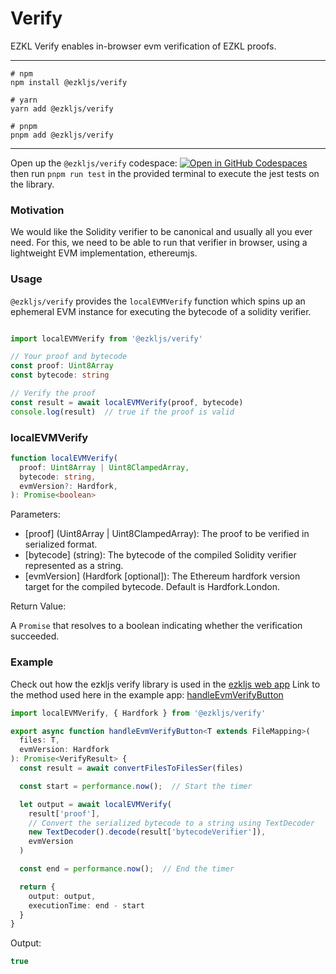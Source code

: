 # Verify 

EZKL Verify enables in-browser evm verification of EZKL proofs.

---

```shell
# npm
npm install @ezkljs/verify

# yarn
yarn add @ezkljs/verify

# pnpm
pnpm add @ezkljs/verify
```

---

Open up the `@ezkljs/verify` codespace: [![Open in GitHub Codespaces](https://github.com/codespaces/badge.svg)](https://codespaces.new/zkonduit/inbrowser-evm-verify)
then run `pnpm run test` in the provided terminal to execute the jest tests on the library.


### Motivation

We would like the Solidity verifier to be canonical and usually all you ever need. For this, we need to be able to run that verifier in browser, using a lightweight EVM implementation, ethereumjs.

### Usage

`@ezkljs/verify` provides the `localEVMVerify` function which spins up an ephemeral EVM instance for executing the bytecode of a solidity verifier.

```typescript

import localEVMVerify from '@ezkljs/verify'

// Your proof and bytecode
const proof: Uint8Array
const bytecode: string

// Verify the proof
const result = await localEVMVerify(proof, bytecode)
console.log(result)  // true if the proof is valid
```

### localEVMVerify
    
```typescript
function localEVMVerify(
  proof: Uint8Array | Uint8ClampedArray,
  bytecode: string,
  evmVersion?: Hardfork,
): Promise<boolean>
```
Parameters:

- [proof] (Uint8Array | Uint8ClampedArray): The proof to be verified in serialized format.
- [bytecode] (string): The bytecode of the compiled Solidity verifier represented as a string.
- [evmVersion] (Hardfork [optional]): The Ethereum hardfork version target for the compiled bytecode. Default is Hardfork.London.

Return Value:

A `Promise` that resolves to a boolean indicating whether the verification succeeded.

### Example

Check out how the ezkljs verify library is used in the [ezkljs web app](https://ezkljs-engine.vercel.app/in-browser-evm-verify)
Link to the method used here in the example app: [handleEvmVerifyButton](https://github.com/zkonduit/ezkljs-engine/blob/main/app/Utils.tsx#L347)

```typescript
import localEVMVerify, { Hardfork } from '@ezkljs/verify'

export async function handleEvmVerifyButton<T extends FileMapping>(
  files: T,
  evmVersion: Hardfork
): Promise<VerifyResult> {
  const result = await convertFilesToFilesSer(files)

  const start = performance.now();  // Start the timer

  let output = await localEVMVerify(
    result['proof'],
    // Convert the serialized bytecode to a string using TextDecoder
    new TextDecoder().decode(result['bytecodeVerifier']),
    evmVersion
  )

  const end = performance.now();  // End the timer

  return {
    output: output,
    executionTime: end - start
  }
}

```

Output: 

```typescript
true
```

